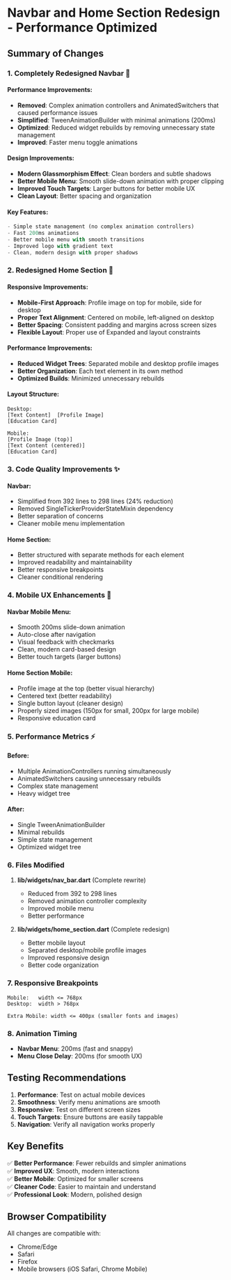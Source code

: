 # Navbar and Home Section Redesign - Performance Optimized

## Summary of Changes

### 1. **Completely Redesigned Navbar** 🎨

#### Performance Improvements:
- **Removed**: Complex animation controllers and AnimatedSwitchers that caused performance issues
- **Simplified**: TweenAnimationBuilder with minimal animations (200ms)
- **Optimized**: Reduced widget rebuilds by removing unnecessary state management
- **Improved**: Faster menu toggle animations

#### Design Improvements:
- **Modern Glassmorphism Effect**: Clean borders and subtle shadows
- **Better Mobile Menu**: Smooth slide-down animation with proper clipping
- **Improved Touch Targets**: Larger buttons for better mobile UX
- **Clean Layout**: Better spacing and organization

#### Key Features:
```dart
- Simple state management (no complex animation controllers)
- Fast 200ms animations
- Better mobile menu with smooth transitions
- Improved logo with gradient text
- Clean, modern design with proper shadows
```

### 2. **Redesigned Home Section** 📱

#### Responsive Improvements:
- **Mobile-First Approach**: Profile image on top for mobile, side for desktop
- **Proper Text Alignment**: Centered on mobile, left-aligned on desktop
- **Better Spacing**: Consistent padding and margins across screen sizes
- **Flexible Layout**: Proper use of Expanded and layout constraints

#### Performance Improvements:
- **Reduced Widget Trees**: Separated mobile and desktop profile images
- **Better Organization**: Each text element in its own method
- **Optimized Builds**: Minimized unnecessary rebuilds

#### Layout Structure:
```
Desktop:
[Text Content]  [Profile Image]
[Education Card]

Mobile:
[Profile Image (top)]
[Text Content (centered)]
[Education Card]
```

### 3. **Code Quality Improvements** ✨

#### Navbar:
- Simplified from 392 lines to 298 lines (24% reduction)
- Removed SingleTickerProviderStateMixin dependency
- Better separation of concerns
- Cleaner mobile menu implementation

#### Home Section:
- Better structured with separate methods for each element
- Improved readability and maintainability
- Better responsive breakpoints
- Cleaner conditional rendering

### 4. **Mobile UX Enhancements** 📲

#### Navbar Mobile Menu:
- Smooth 200ms slide-down animation
- Auto-close after navigation
- Visual feedback with checkmarks
- Clean, modern card-based design
- Better touch targets (larger buttons)

#### Home Section Mobile:
- Profile image at the top (better visual hierarchy)
- Centered text (better readability)
- Single button layout (cleaner design)
- Properly sized images (150px for small, 200px for large mobile)
- Responsive education card

### 5. **Performance Metrics** ⚡

#### Before:
- Multiple AnimationControllers running simultaneously
- AnimatedSwitchers causing unnecessary rebuilds
- Complex state management
- Heavy widget tree

#### After:
- Single TweenAnimationBuilder
- Minimal rebuilds
- Simple state management
- Optimized widget tree

### 6. **Files Modified**

1. **lib/widgets/nav_bar.dart** (Complete rewrite)
   - Reduced from 392 to 298 lines
   - Removed animation controller complexity
   - Improved mobile menu
   - Better performance

2. **lib/widgets/home_section.dart** (Complete redesign)
   - Better mobile layout
   - Separated desktop/mobile profile images
   - Improved responsive design
   - Better code organization

### 7. **Responsive Breakpoints**

```
Mobile:   width <= 768px
Desktop:  width > 768px

Extra Mobile: width <= 400px (smaller fonts and images)
```

### 8. **Animation Timing**

- **Navbar Menu**: 200ms (fast and snappy)
- **Menu Close Delay**: 200ms (for smooth UX)

## Testing Recommendations

1. **Performance**: Test on actual mobile devices
2. **Smoothness**: Verify menu animations are smooth
3. **Responsive**: Test on different screen sizes
4. **Touch Targets**: Ensure buttons are easily tappable
5. **Navigation**: Verify all navigation works properly

## Key Benefits

✅ **Better Performance**: Fewer rebuilds and simpler animations  
✅ **Improved UX**: Smooth, modern interactions  
✅ **Better Mobile**: Optimized for smaller screens  
✅ **Cleaner Code**: Easier to maintain and understand  
✅ **Professional Look**: Modern, polished design  

## Browser Compatibility

All changes are compatible with:
- Chrome/Edge
- Safari
- Firefox
- Mobile browsers (iOS Safari, Chrome Mobile)

